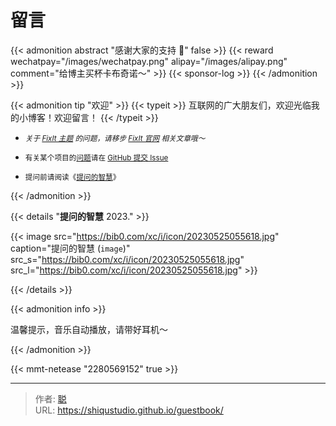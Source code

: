 # 留言


{{< admonition abstract "感谢大家的支持 🙏"  false >}}
{{< reward wechatpay="/images/wechatpay.png" alipay="/images/alipay.png" comment="给博主买杯卡布奇诺～" >}}
{{< sponsor-log >}}
{{< /admonition >}}

{{< admonition tip "欢迎" >}}
{{< typeit >}}
互联网的广大朋友们，欢迎光临我的小博客！欢迎留言！
{{< /typeit >}}

- <small>_关于 [FixIt 主题](https://github.com/hugo-fixit/FixIt) 的问题，请移步 [FixIt 官网](https://fixit.lruihao.cn) 相关文章哦～_</small>

- <small>有关某个项目的[问题](/question)请在 [GitHub 提交 Issue](https://github.com/shiqustudio/giscus/discussions)</small>

- <small>提问前请阅读《[提问的智慧](https://p3terx.com/go/aHR0cHM6Ly9naXRodWIuY29tL3J5YW5oYW53dS9Ib3ctVG8tQXNrLVF1ZXN0aW9ucy1UaGUtU21hcnQtV2F5L2Jsb2IvbWFpbi9SRUFETUUtemhfQ04ubWQ)》</small>

{{< /admonition >}}

{{< details "**提问的智慧** 2023." >}}

{{< image src="https://bib0.com/xc/i/icon/20230525055618.jpg" caption="提问的智慧 (`image`)" src_s="https://bib0.com/xc/i/icon/20230525055618.jpg" src_l="https://bib0.com/xc/i/icon/20230525055618.jpg" >}}

{{< /details >}}

{{< admonition info >}}

温馨提示，音乐自动播放，请带好耳机～

 {{< /admonition >}}

{{< mmt-netease "2280569152" true >}}


---

> 作者: [聪](https://shiqustudio.github.io/)  
> URL: https://shiqustudio.github.io/guestbook/  

